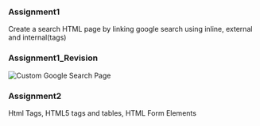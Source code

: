 

### Assignment1
Create a search HTML page by linking google search using inline, external and internal(tags)

### Assignment1_Revision
![Custom Google Search Page](https://imgur.com/bwRDHmO)

### Assignment2
Html Tags, HTML5 tags and tables, HTML Form Elements

